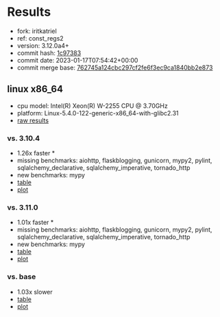 # Results

- fork: iritkatriel
- ref: const_regs2
- version: 3.12.0a4+
- commit hash: [1c97383](https://github.com/iritkatriel/cpython/commit/1c97383)
- commit date: 2023-01-17T07:54:42+00:00
- commit merge base: [762745a124cbc297cf2fe6f3ec9ca1840bb2e873](https://github.com/iritkatriel/cpython/commit/762745a124cbc297cf2fe6f3ec9ca1840bb2e873)

## linux x86_64

- cpu model: Intel(R) Xeon(R) W-2255 CPU @ 3.70GHz
- platform: Linux-5.4.0-122-generic-x86_64-with-glibc2.31
- [raw results](bm-20230117-linux-x86_64-iritkatriel-const_regs2-3.12.0a4%2B-1c97383.json)

### vs. 3.10.4

- 1.26x faster \*
- missing benchmarks: aiohttp, flaskblogging, gunicorn, mypy2, pylint, sqlalchemy_declarative, sqlalchemy_imperative, tornado_http
- new benchmarks: mypy
- [table](bm-20230117-linux-x86_64-iritkatriel-const_regs2-3.12.0a4%2B-1c97383-vs-3.10.4.md)
- [plot](bm-20230117-linux-x86_64-iritkatriel-const_regs2-3.12.0a4%2B-1c97383-vs-3.10.4.png)

### vs. 3.11.0

- 1.01x faster \*
- missing benchmarks: aiohttp, flaskblogging, gunicorn, mypy2, pylint, sqlalchemy_declarative, sqlalchemy_imperative, tornado_http
- new benchmarks: mypy
- [table](bm-20230117-linux-x86_64-iritkatriel-const_regs2-3.12.0a4%2B-1c97383-vs-3.11.0.md)
- [plot](bm-20230117-linux-x86_64-iritkatriel-const_regs2-3.12.0a4%2B-1c97383-vs-3.11.0.png)

### vs. base

- 1.03x slower
- [table](bm-20230117-linux-x86_64-iritkatriel-const_regs2-3.12.0a4%2B-1c97383-vs-base.md)
- [plot](bm-20230117-linux-x86_64-iritkatriel-const_regs2-3.12.0a4%2B-1c97383-vs-base.png)

